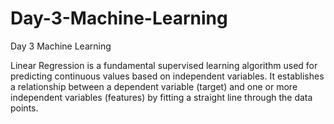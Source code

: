 # Day-3-Machine-Learning
Day 3 Machine Learning


Linear Regression is a fundamental supervised learning algorithm used for predicting continuous values based on independent variables. It establishes a relationship between a dependent variable (target) and one or more independent variables (features) by fitting a straight line through the data points.


